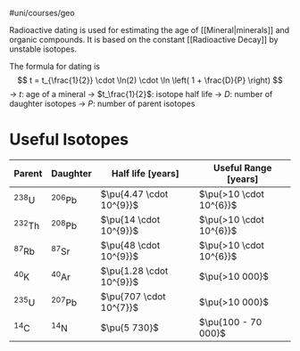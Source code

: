 #uni/courses/geo 

Radioactive dating is used for estimating the age of [[Mineral|minerals]] and organic compounds. It is based on the constant [[Radioactive Decay]] by unstable isotopes.

The formula for dating is
$$
t = t_{\frac{1}{2}} \cdot \ln(2) \cdot \ln \left( 1 + \frac{D}{P} \right)
$$
-> $t$: age of a mineral
-> $t_\frac{1}{2}$: isotope half life
-> $D$: number of daughter isotopes
-> $P$: number of parent isotopes

# Useful Isotopes

| Parent           | Daughter         | Half life \[years\]      | Useful Range \[years\]  |
| ---------------- | ---------------- | ------------------------ | ----------------------- |
| <sup>238</sup>U  | <sup>206</sup>Pb | $\pu{4.47 \cdot 10^{9}}$ | $\pu{>10 \cdot 10^{6}}$ |
| <sup>232</sup>Th | <sup>208</sup>Pb | $\pu{14 \cdot 10^{9}}$   | $\pu{>10 \cdot 10^{6}}$ |
| <sup>87</sup>Rb  | <sup>87</sup>Sr  | $\pu{48 \cdot 10^{9}}$   | $\pu{>10 \cdot 10^{6}}$ |
| <sup>40</sup>K   | <sup>40</sup>Ar  | $\pu{1.28 \cdot 10^{9}}$ | $\pu{>10 000}$          |
| <sup>235</sup>U  | <sup>207</sup>Pb | $\pu{707 \cdot 10^{7}}$  | $\pu{>10 000}$          |
| <sup>14</sup>C   | <sup>14</sup>N   | $\pu{5 730}$             | $\pu{100 - 70 000}$     |
